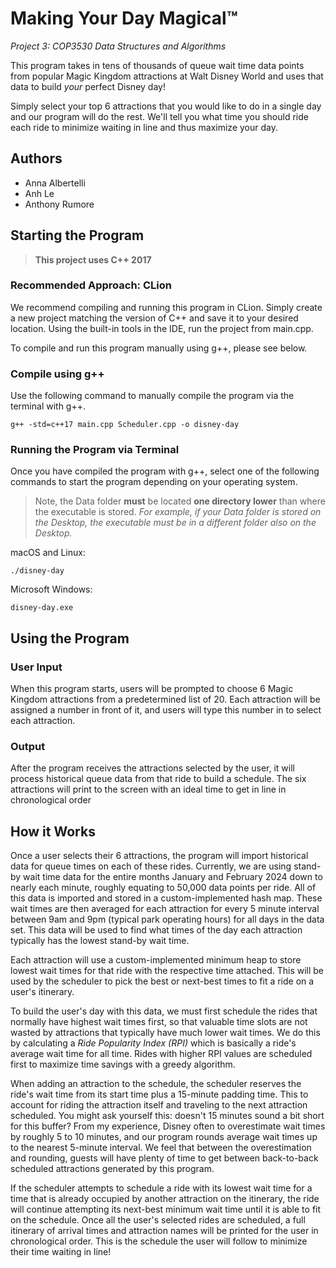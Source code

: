 # Making Your Day Magical™
*Project 3: COP3530 Data Structures and Algorithms*

This program takes in tens of thousands of queue wait time data points from popular Magic Kingdom attractions at Walt Disney World and uses that data to build *your* perfect Disney day!

Simply select your top 6 attractions that you would like to do in a single day and our program will do the rest. We'll tell you what time you should ride each ride to minimize waiting in line and thus maximize your day.

## Authors
- Anna Albertelli
- Anh Le
- Anthony Rumore

## Starting the Program
> **This project uses C++ 2017**

### Recommended Approach: CLion
We recommend compiling and running this program in CLion. Simply create a new project matching the version of C++ and save it to your desired location. Using the built-in tools in the IDE, run the project from main.cpp.

To compile and run this program manually using g++, please see below.

### Compile using g++
Use the following command to manually compile the program via the terminal with g++.
```shell
g++ -std=c++17 main.cpp Scheduler.cpp -o disney-day 
```
### Running the Program via Terminal
Once you have compiled the program with g++, select one of the following commands to start the program depending on your operating system. 
> Note, the Data folder **must** be located **one directory lower** than where the executable is stored. *For example, if your Data folder is stored on the Desktop, the executable must be in a different folder also on the Desktop.*

macOS and Linux:
```shell
./disney-day
```

Microsoft Windows:
```shell
disney-day.exe
```

## Using the Program

### User Input

When this program starts, users will be prompted to choose 6 Magic Kingdom attractions from a predetermined list of 20. Each attraction will be assigned a number in front of it, and users will type this number in to select each attraction.

### Output

After the program receives the attractions selected by the user, it will process historical queue data from that ride to build a schedule. The six attractions will print to the screen with an ideal time to get in line in chronological order

## How it Works

Once a user selects their 6 attractions, the program will import historical data for queue times on each of these rides. Currently, we are using stand-by wait time data for the entire months January and February 2024 down to nearly each minute, roughly equating to 50,000 data points per ride. All of this data is imported and stored in a custom-implemented hash map. These wait times are then averaged for each attraction for every 5 minute interval between 9am and 9pm (typical park operating hours) for all days in the data set. This data will be used to find what times of the day each attraction typically has the lowest stand-by wait time.

Each attraction will use a custom-implemented minimum heap to store lowest wait times for that ride with the respective time attached. This will be used by the scheduler to pick the best or next-best times to fit a ride on a user's itinerary.

To build the user's day with this data, we must first schedule the rides that normally have highest wait times first, so that valuable time slots are not wasted by attractions that typically have much lower wait times. We do this by calculating a *Ride Popularity Index (RPI)* which is basically a ride's average wait time for all time. Rides with higher RPI values are scheduled first to maximize time savings with a greedy algorithm. 

When adding an attraction to the schedule, the scheduler reserves the ride's wait time from its start time plus a 15-minute padding time. This to account for riding the attraction itself and traveling to the next attraction scheduled. You might ask yourself this: doesn't 15 minutes sound a bit short for this buffer? From my experience, Disney often to overestimate wait times by roughly 5 to 10 minutes, and our program rounds average wait times up to the nearest 5-minute interval. We feel that between the overestimation and rounding, guests will have plenty of time to get between back-to-back scheduled attractions generated by this program. 

If the scheduler attempts to schedule a ride with its lowest wait time for a time that is already occupied by another attraction on the itinerary, the ride will continue attempting its next-best minimum wait time until it is able to fit on the schedule. Once all the user's selected rides are scheduled, a full itinerary of arrival times and attraction names will be printed for the user in chronological order. This is the schedule the user will follow to minimize their time waiting in line!